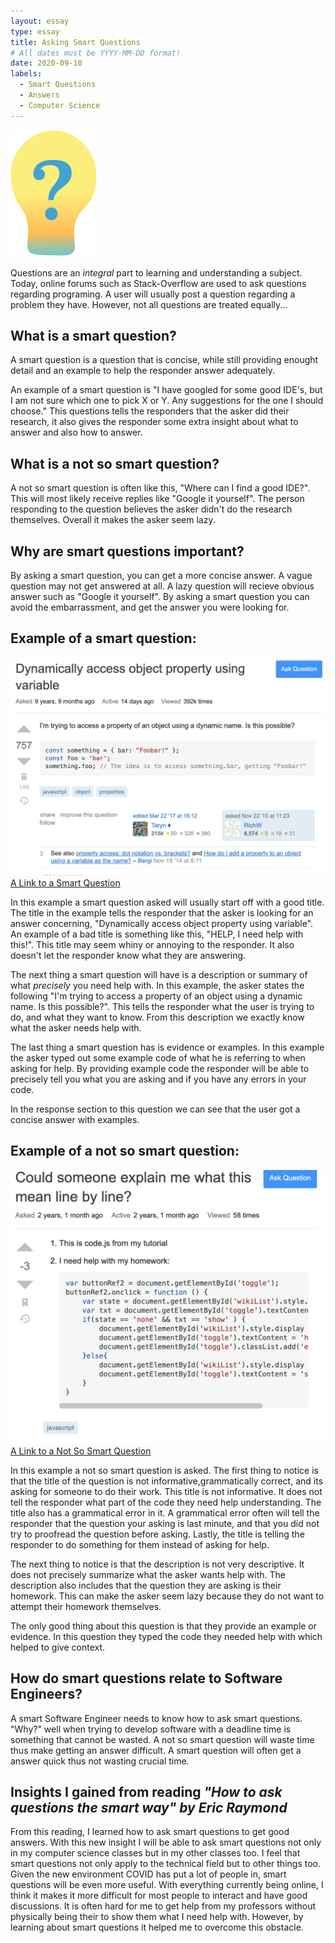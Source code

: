```yaml
---
layout: essay
type: essay
title: Asking Smart Questions 
# All dates must be YYYY-MM-DD format!
date: 2020-09-10
labels:
  - Smart Questions
  - Answers
  - Computer Science
---
```


<img class="ui centered small image" src="../images/Smart-Question.png"> 

Questions are an *integral* part to learning and understanding a subject. Today, online forums such as Stack-Overflow are used to ask questions regarding programing. A user will usually post a question regarding a problem they have. However, not all questions are treated equally... 


## What is a smart question?

A smart question is a question that is concise, while still providing enought detail and an example to help the responder answer adequately.

An example of a smart question is  "I have googled for some good IDE's, but I am not sure which one to pick X or Y. Any suggestions for the one I should choose." This questions tells the responders that the asker did their research, it also gives the responder some extra insight about what to answer and also how to answer.

## What is a not so smart question?

A not so smart question is often like this, "Where can I find a good IDE?". This will most likely receive replies like "Google it yourself". The person responding to the question believes the asker didn't do the research themselves. Overall it makes the asker seem lazy. 

## Why are smart questions important?

By asking a smart question, you can get a more concise answer. A vague question may not get answered at all. A lazy question will recieve obvious answer such as "Google it yourself". By asking a smart question you can avoid the embarrassment, and get the answer you were looking for. 

## Example of a smart question:


<img class="ui left medium image" src="../images/Smart question example.png"> 
<a href="https://stackoverflow.com/questions/4244896/dynamically-access-object-property-using-variable">A Link to a Smart Question</a>

In this example a smart question asked will usually start off with a good title. The title in the example tells the responder that the asker is looking for an answer concerning, "Dynamically access object property using variable". An example of a bad title is something like this, "HELP, I need help with this!". This title may seem whiny or annoying to the responder. It also doesn't let the responder know what they are answering.  

The next thing a smart question will have is a description or summary of what *precisely* you need help with. In this example, the asker states the following "I'm trying to access a property of an object using a dynamic name. Is this possible?". This tells the responder what the user is trying to do, and what they want to know. From this description we exactly know what the asker needs help with. 

The last thing a smart question has is evidence or examples. In this example the asker typed out some example code of what he is referring to when asking for help. By providing example code the responder will be able to precisely tell you what you are asking and if you have any errors in your code. 

In the response section to this question we can see that the user got a concise answer with examples.

## Example of a not so smart question:


<img class="ui left medium image" src="../images/Bad question.png"> 
<a href="https://stackoverflow.com/questions/51580918/could-someone-explain-me-what-this-mean-line-by-line">A Link to a Not So Smart Question</a>

In this example a not so smart question is asked. The first thing to notice is that the title of the question is not informative,grammatically correct, and its asking for someone to do their work. This title is not informative. It does not tell the responder what part of the code they need help understanding. The title also has a grammatical error in it. A grammatical error often will tell the responder that the question your asking is last minute, and that you did not try to proofread the question before asking. Lastly, the title is telling the responder to do something for them instead of asking for help.

The next thing to notice is that the description is not very descriptive. It does not precisely summarize what the asker wants help with. The description also includes that the question they are asking is their homework. This can make the asker seem lazy because they do not want to attempt their homework themselves. 

The only good thing about this question is that they provide an example or evidence. In this question they typed the code they needed help with which helped to give context. 

## How do smart questions relate to Software Engineers?

A smart Software Engineer needs to know how to ask smart questions. "Why?" well when trying to develop software with a deadline time is something that cannot be wasted. A not so smart question will waste time thus make getting an answer difficult. A smart question will often get a answer quick thus not wasting crucial time.  

## Insights I gained from reading *"How to ask questions the smart way" by Eric Raymond*

From this reading, I learned how to ask smart questions to get good answers. With this new insight I will be able to ask smart questions not only in my computer science classes but in my other classes too. I feel that smart questions not only apply to the technical field but to other things too. Given the new environment COVID has put a lot of people in, smart questions will be even more useful. With everything currently being online, I think it makes it more difficult for most people to interact and have good discussions. It is often hard for me to get help from my professors without physically being their to show them what I need help with. However, by learning about smart questions it helped me to overcome this obstacle. 






